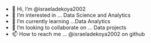 - 👋 Hi, I’m @israeladekoya2002
- 👀 I’m interested in ... Data Science and Analytics
- 🌱 I’m currently learning ...Data Analytics
- 💞️ I’m looking to collaborate on ... Data projects
- 📫 How to reach me ... @israeladekoya2002 on github

<!---
israeladekoya2002/israeladekoya2002 is a ✨ special ✨ repository because its `README.md` (this file) appears on your GitHub profile.
You can click the Preview link to take a look at your changes.
--->
